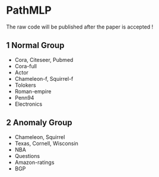 # PathMLP
The raw code will be published after the paper is accepted !
## 1 Normal Group
* Cora, Citeseer, Pubmed
* Cora-full
* Actor
* Chameleon-f, Squirrel-f
* Tolokers
* Roman-empire
* Penn94
* Electronics
## 2 Anomaly Group
* Chameleon, Squirrel
* Texas, Cornell, Wisconsin
* NBA
* Questions
* Amazon-ratings
* BGP
